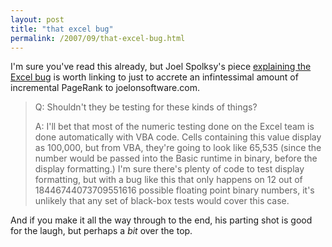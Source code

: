 ```yaml
---
layout: post
title: "that excel bug"
permalink: /2007/09/that-excel-bug.html
---
```


I'm sure you've read this already, but Joel Spolksy's piece [explaining the Excel bug](http://www.joelonsoftware.com/items/2007/09/26b.html) is worth linking to just to accrete an infintessimal amount of incremental PageRank to joelonsoftware.com.

> Q: Shouldn't they be testing for these kinds of things?
> 
> A: I'll bet that most of the numeric testing done on the Excel team is done automatically with VBA code. Cells containing this value display as 100,000, but from VBA, they're going to look like 65,535 (since the number would be passed into the Basic runtime in binary, before the display formatting.) I'm sure there's plenty of code to test display formatting, but with a bug like this that only happens on 12 out of 18446744073709551616 possible floating point binary numbers, it's unlikely that any set of black-box tests would cover this case.

And if you make it all the way through to the end, his parting shot is good for the laugh, but perhaps a _bit_ over the top.